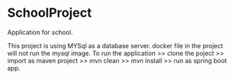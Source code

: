 # SchoolProject
Application for school.

This project is using MYSql as a database server. docker file in the project will not run the mysql image.
To run the application >> clone the poject >> import as maven project >> mvn clean >> mvn install >> run as spring boot app. 

